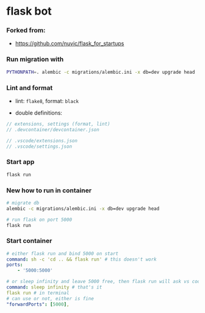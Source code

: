 # flask bot

### Forked from:

- https://github.com/nuvic/flask_for_startups

### Run migration with

```bash
PYTHONPATH=. alembic -c migrations/alembic.ini -x db=dev upgrade head
```

### Lint and format

- lint: `flake8`, format: `black`

- double definitions:

```ts
// extensions, settings (format, lint)
// .devcontainer/devcontainer.json

// .vscode/extensions.json
// .vscode/settings.json
```

### Start app

```bash
flask run
```

### New how to run in container

```bash
# migrate db
alembic -c migrations/alembic.ini -x db=dev upgrade head

# run flask on port 5000
flask run


```
### Start container

```yaml
# either flask run and bind 5000 on start
command: sh -c 'cd .. && flask run' # this doesn't work
ports:
    - '5000:5000'

# or sleep infinity and leave 5000 free, then flask run will ask vs code to forward port
command: sleep infinity # that's it
flask run # in terminal
# can use or not, either is fine
"forwardPorts": [5000],
```

